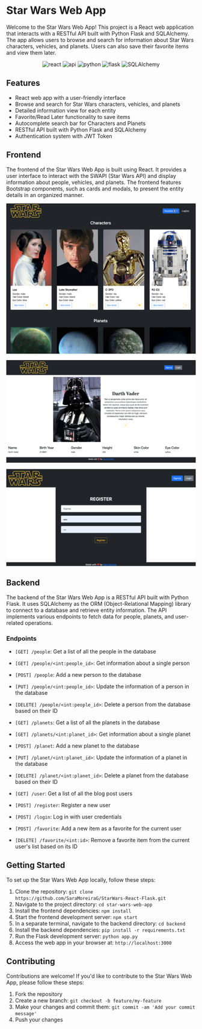 # Star Wars Web App

Welcome to the Star Wars Web App! This project is a React web application that interacts with a RESTful API built with Python Flask and SQLAlchemy. The app allows users to browse and search for information about Star Wars characters, vehicles, and planets. Users can also save their favorite items and view them later.

<p align="center">
<img src='https://upload.wikimedia.org/wikipedia/commons/thumb/a/a7/React-icon.svg/2300px-React-icon.svg.png' alt='react' width='40'>
<img src='https://media.licdn.com/dms/image/C5112AQF49DOfOhCFSA/article-cover_image-shrink_720_1280/0/1579816811751?e=2147483647&v=beta&t=e47GGJDzoqsm4dl3qV2EjVWrxyMzIwsPmEE9Gywo83w' alt='api' width='30'>
<img src='https://upload.wikimedia.org/wikipedia/commons/thumb/c/c3/Python-logo-notext.svg/320px-Python-logo-notext.svg.png' alt='python' width='40'>
<img src='https://blog.tiraquelibras.com/wp-content/uploads/2019/08/Flask.png'
alt='flask' width='50'>
<img src='https://hakin9.org/wp-content/uploads/2019/08/connect-a-flask-app-to-a-mysql-database-with-sqlalchemy-and-pymysql.jpg'
alt='SQLAlchemy' width='60'>
</p>

## Features

- React web app with a user-friendly interface
- Browse and search for Star Wars characters, vehicles, and planets
- Detailed information view for each entity
- Favorite/Read Later functionality to save items
- Autocomplete search bar for Characters and Planets
- RESTful API built with Python Flask and SQLAlchemy
- Authentication system with JWT Token

## Frontend

The frontend of the Star Wars Web App is built using React. It provides a user interface to interact with the SWAPI (Star Wars API) and display information about people, vehicles, and planets. The frontend features Bootstrap components, such as cards and modals, to present the entity details in an organized manner.

![Frontend Screenshot](/images/frontend-screenshot.png)

![Card Details](/images/card-details.png)

![Register](/images/register.png)

## Backend

The backend of the Star Wars Web App is a RESTful API built with Python Flask. It uses SQLAlchemy as the ORM (Object-Relational Mapping) library to connect to a database and retrieve entity information. The API implements various endpoints to fetch data for people, planets, and user-related operations.

### Endpoints

- `[GET] /people`: Get a list of all the people in the database
- `[GET] /people/<int:people_id>`: Get information about a single person
- `[POST] /people`: Add a new person to the database
- `[PUT] /people/<int:people_id>`: Update the information of a person in the database
- `[DELETE] /people/<int:people_id>`: Delete a person from the database based on their ID

- `[GET] /planets`: Get a list of all the planets in the database
- `[GET] /planets/<int:planet_id>`: Get information about a single planet
- `[POST] /planet`: Add a new planet to the database
- `[PUT] /planet/<int:planet_id>`: Update the information of a planet in the database
- `[DELETE] /planet/<int:planet_id>`: Delete a planet from the database based on their ID

- `[GET] /user`: Get a list of all the blog post users
- `[POST] /register`: Register a new user
- `[POST] /login`: Log in with user credentials

- `[POST] /favorite`: Add a new item as a favorite for the current user
- `[DELETE] /favorite/<int:id>`: Remove a favorite item from the current user's list based on its ID

## Getting Started

To set up the Star Wars Web App locally, follow these steps:

1. Clone the repository: `git clone https://github.com/SaraMoreiraG/StarWars-React-Flask.git`
2. Navigate to the project directory: `cd star-wars-web-app`
3. Install the frontend dependencies: `npm install`
4. Start the frontend development server: `npm start`
5. In a separate terminal, navigate to the backend directory: `cd backend`
6. Install the backend dependencies: `pip install -r requirements.txt`
7. Run the Flask development server: `python app.py`
8. Access the web app in your browser at: `http://localhost:3000`

## Contributing

Contributions are welcome! If you'd like to contribute to the Star Wars Web App, please follow these steps:

1. Fork the repository
2. Create a new branch: `git checkout -b feature/my-feature`
3. Make your changes and commit them: `git commit -am 'Add your commit message'`
4. Push your changes
